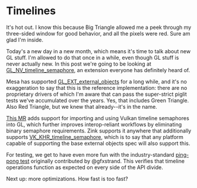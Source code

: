 # Timelines

It's hot out. I know this because Big Triangle allowed me a peek through my three-sided window for good behavior, and all the pixels were red. Sure am glad I'm inside.

Today's a new day in a new month, which means it's time to talk about new GL stuff. I'm allowed to do that once in a while, even though GL stuff is never actually new. In this post we're going to be looking at [GL_NV_timeline_semaphore](https://registry.khronos.org/OpenGL/extensions/NV/NV_timeline_semaphore.txt), an extension everyone has definitely heard of.

Mesa has supported [GL_EXT_external_objects](https://registry.khronos.org/OpenGL/extensions/EXT/EXT_external_objects.txt) for a long while, and it's no exaggeration to say that this is the reference implementation: there are no proprietary drivers of which I'm aware that can pass the super-strict piglit tests we've accumulated over the years. Yes, that includes Green Triangle. Also Red Triangle, but we knew that already--it's in the name.

[This MR](https://gitlab.freedesktop.org/mesa/mesa/-/merge_requests/35866) adds support for importing and using Vulkan timeline semaphores into GL, which further improves interop-reliant workflows by eliminating binary semaphore requirements. Zink supports it anywhere that additionally supports [VK_KHR_timeline_semaphore](https://registry.khronos.org/vulkan/specs/latest/man/html/VK_KHR_timeline_semaphore.html), which is to say that any platform capable of supporting the base external objects spec will also support this.

For testing, we get to have even more fun with the industry-standard [ping-pong test](https://gitlab.freedesktop.org/mesa/piglit/-/merge_requests/1022) originally contributed by @gfxstrand. This verifies that timeline operations function as expected on every side of the API divide.

Next up: more optimizations. How fast is too fast?